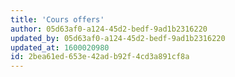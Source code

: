 ```yaml
---
title: 'Cours offers'
author: 05d63af0-a124-45d2-bedf-9ad1b2316220
updated_by: 05d63af0-a124-45d2-bedf-9ad1b2316220
updated_at: 1600020980
id: 2bea61ed-653e-42ad-b92f-4cd3a891cf8a
---
```

